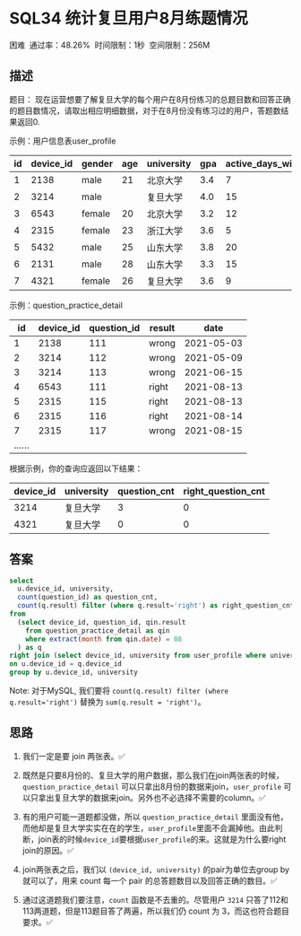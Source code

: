 

# SQL34 统计复旦用户8月练题情况

困难  通过率：48.26%  时间限制：1秒  空间限制：256M

## 描述

题目： 现在运营想要了解复旦大学的每个用户在8月份练习的总题目数和回答正确的题目数情况，请取出相应明细数据，对于在8月份没有练习过的用户，答题数结果返回0.

示例：用户信息表user_profile

| id  | device_id | gender | age | university | gpa | active_days_within_30 |
| --- | --------- | ------ | --- | ---------- | --- | --------------------- |
| 1   | 2138      | male   | 21  | 北京大学       | 3.4 | 7                     |
| 2   | 3214      | male   |     | 复旦大学       | 4.0 | 15                    |
| 3   | 6543      | female | 20  | 北京大学       | 3.2 | 12                    |
| 4   | 2315      | female | 23  | 浙江大学       | 3.6 | 5                     |
| 5   | 5432      | male   | 25  | 山东大学       | 3.8 | 20                    |
| 6   | 2131      | male   | 28  | 山东大学       | 3.3 | 15                    |
| 7   | 4321      | female | 26  | 复旦大学       | 3.6 | 9                     |

示例：question_practice_detail

| id  | device_id | question_id | result    | date       |
| --- | --------- | ----------- | --------- | ---------- |
| 1   | 2138      | 111         | wrong     | 2021-05-03 |
| 2   | 3214      | 112         | wrong<br> | 2021-05-09 |
| 3   | 3214      | 113         | wrong<br> | 2021-06-15 |
| 4   | 6543      | 111         | right     | 2021-08-13 |
| 5   | 2315      | 115         | right<br> | 2021-08-13 |
| 6   | 2315      | 116         | right<br> | 2021-08-14 |
| 7   | 2315      | 117         | wrong<br> | 2021-08-15 |
| ……  | <br>      | <br>        | <br>      | <br>       |

根据示例，你的查询应返回以下结果：

| device_id | university | question_cnt | right_question_cnt |
| --------- | ---------- | ------------ | ------------------ |
| 3214      | 复旦大学       | 3            | 0                  |
| 4321      | 复旦大学       | 0            | 0                  |

## 答案

```sql
select
  u.device_id, university,
  count(question_id) as question_cnt,
  count(q.result) filter (where q.result='right') as right_question_cnt
from
  (select device_id, question_id, qin.result
    from question_practice_detail as qin
    where extract(month from qin.date) = 08
  ) as q
right join (select device_id, university from user_profile where university = '复旦大学') as u 
on u.device_id = q.device_id
group by u.device_id, university
```

Note: 对于MySQL, 我们要将 `count(q.result) filter (where q.result='right')` 替换为 `sum(q.result = 'right')`。

## 思路

1. 我们一定是要 join 两张表。✅

2. 既然是只要8月份的、复旦大学的用户数据，那么我们在join两张表的时候，`question_practice_detail` 可以只拿出8月份的数据来join，`user_profile` 可以只拿出复旦大学的数据来join。另外也不必选择不需要的column。✅

3. 有的用户可能一道题都没做，所以 `question_practice_detail` 里面没有他，而他却是复旦大学实实在在的学生，`user_profile`里面不会漏掉他。由此判断，join表的时候`device_id`要根据`user_profile`的来。这就是为什么要right join的原因。✅

4. join两张表之后，我们以 `(device_id, university)` 的pair为单位去group by就可以了，用来 count 每一个 pair 的总答题数目以及回答正确的数目。✅

5. 通过这道题我们要注意，`count` 函数是不去重的。尽管用户 `3214` 只答了112和113两道题，但是113题目答了两遍，所以我们仍 count 为 3，而这也符合题目要求。✅



























